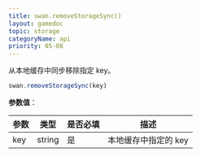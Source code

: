 ```yaml
---
title: swan.removeStorageSync()
layout: gamedoc
topic: storage
categoryName: api
priority: 05-08
---
```


从本地缓存中同步移除指定 key。


```js
swan.removeStorageSync(key)
```

**参数值**：

|参数|类型|是否必填|描述|
|-|-|-|-|
|key|string|是|本地缓存中指定的 key|
